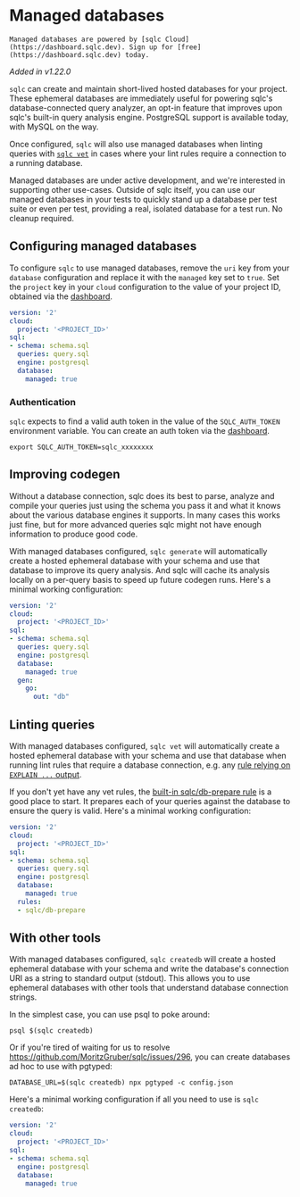 # Managed databases

```{note}
Managed databases are powered by [sqlc Cloud](https://dashboard.sqlc.dev). Sign up for [free](https://dashboard.sqlc.dev) today.
```

*Added in v1.22.0*

`sqlc` can create and maintain short-lived hosted databases for your project.
These ephemeral databases are immediately useful for powering sqlc's
database-connected query analyzer, an opt-in feature that improves upon sqlc's
built-in query analysis engine. PostgreSQL support is available today, with
MySQL on the way.

Once configured, `sqlc` will also use managed databases when linting queries
with [`sqlc vet`](vet.md) in cases where your lint rules require a connection
to a running database.

Managed databases are under active development, and we're interested in
supporting other use-cases. Outside of sqlc itself, you can use our managed
databases in your tests to quickly stand up a database per test suite or even per test,
providing a real, isolated database for a test run. No cleanup required.

## Configuring managed databases

To configure `sqlc` to use managed databases, remove the `uri` key from your
`database` configuration and replace it with the `managed` key set to `true`.
Set the `project` key in your `cloud` configuration to the value of your
project ID, obtained via the [dashboard](https://dashboard.sqlc.dev).

```yaml
version: '2'
cloud:
  project: '<PROJECT_ID>'
sql:
- schema: schema.sql
  queries: query.sql
  engine: postgresql
  database:
    managed: true
```

### Authentication

`sqlc` expects to find a valid auth token in the value of the `SQLC_AUTH_TOKEN`
environment variable. You can create an auth token via the [dashboard](https://dashboard.sqlc.dev).

```shell
export SQLC_AUTH_TOKEN=sqlc_xxxxxxxx
```

## Improving codegen

Without a database connection, sqlc does its best to parse, analyze and compile your queries just using
the schema you pass it and what it knows about the various database engines it supports. In many cases
this works just fine, but for more advanced queries sqlc might not have enough information to produce good code.

With managed databases configured, `sqlc generate` will automatically create a hosted ephemeral database with your
schema and use that database to improve its query analysis. And sqlc will cache its analysis locally
on a per-query basis to speed up future codegen runs. Here's a minimal working configuration:

```yaml
version: '2'
cloud:
  project: '<PROJECT_ID>'
sql:
- schema: schema.sql
  queries: query.sql
  engine: postgresql
  database:
    managed: true
  gen:
    go:
      out: "db"
```

## Linting queries

With managed databases configured, `sqlc vet` will automatically create a hosted ephemeral database with your
schema and use that database when running lint rules that require a
database connection, e.g. any [rule relying on `EXPLAIN ...` output](vet.md#rules-using-explain-output).

If you don't yet have any vet rules, the [built-in sqlc/db-prepare rule](vet.md#sqlc-db-prepare)
is a good place to start. It prepares each of your queries against the database
to ensure the query is valid. Here's a minimal working configuration:

```yaml
version: '2'
cloud:
  project: '<PROJECT_ID>'
sql:
- schema: schema.sql
  queries: query.sql
  engine: postgresql
  database:
    managed: true
  rules:
  - sqlc/db-prepare
```

## With other tools

With managed databases configured, `sqlc createdb` will create a hosted ephemeral database with your
schema and write the database's connection URI as a string to standard output (stdout). This allows you to use
ephemeral databases with other tools that understand database connection strings.

In the simplest case, you can use psql to poke around:

```shell
psql $(sqlc createdb)
```

Or if you're tired of waiting for us to resolve https://github.com/MoritzGruber/sqlc/issues/296,
you can create databases ad hoc to use with pgtyped:

```shell
DATABASE_URL=$(sqlc createdb) npx pgtyped -c config.json
```

Here's a minimal working configuration if all you need to use is `sqlc createdb`:

```yaml
version: '2'
cloud:
  project: '<PROJECT_ID>'
sql:
- schema: schema.sql
  engine: postgresql
  database:
    managed: true
```
